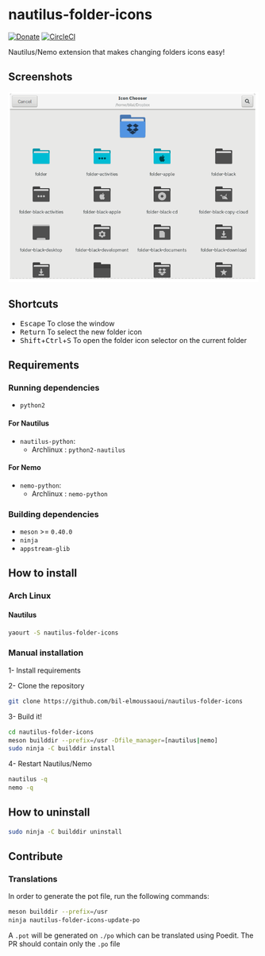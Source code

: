 # nautilus-folder-icons

[![Donate](https://img.shields.io/badge/Donate-PayPal-green.svg)](https://www.paypal.me/BilalELMoussaoui) [![CircleCI](https://circleci.com/gh/bil-elmoussaoui/nautilus-folder-icons/tree/master.svg?style=shield)](https://circleci.com/gh/bil-elmoussaoui/nautilus-folder-icons/tree/master)

Nautilus/Nemo extension that makes changing folders icons easy!


## Screenshots

<div align="center"><img src="screenshots/screenshot1.png" alt="Preview" /></div>

## Shortcuts

- <kbd>Escape</kbd> To close the window
- <kbd>Return</kbd> To select the new folder icon
- <kbd>Shift</kbd>+<kbd>Ctrl</kbd>+<kbd>S</kbd> To open the folder icon selector on the current folder

## Requirements

### Running dependencies

- `python2`

#### For Nautilus

- `nautilus-python`:
  - Archlinux : `python2-nautilus`

#### For Nemo

- `nemo-python`:
  - Archlinux : `nemo-python`

### Building dependencies

- `meson` >= `0.40.0`
- `ninja`
- `appstream-glib`

## How to install

### Arch Linux

#### Nautilus

```bash
yaourt -S nautilus-folder-icons
```

### Manual installation

1- Install requirements

2- Clone the repository

```bash
git clone https://github.com/bil-elmoussaoui/nautilus-folder-icons
```

3- Build it!

```bash
cd nautilus-folder-icons
meson builddir --prefix=/usr -Dfile_manager=[nautilus|nemo]
sudo ninja -C builddir install
```

4- Restart Nautilus/Nemo

```bash
nautilus -q
nemo -q
```

## How to uninstall

```bash
sudo ninja -C builddir uninstall
```

## Contribute

### Translations

In order to generate the pot file, run the following commands:

```bash
meson builddir --prefix=/usr
ninja nautilus-folder-icons-update-po
```

A `.pot` will be generated on `./po` which can be translated using Poedit. The PR should contain only the `.po` file
